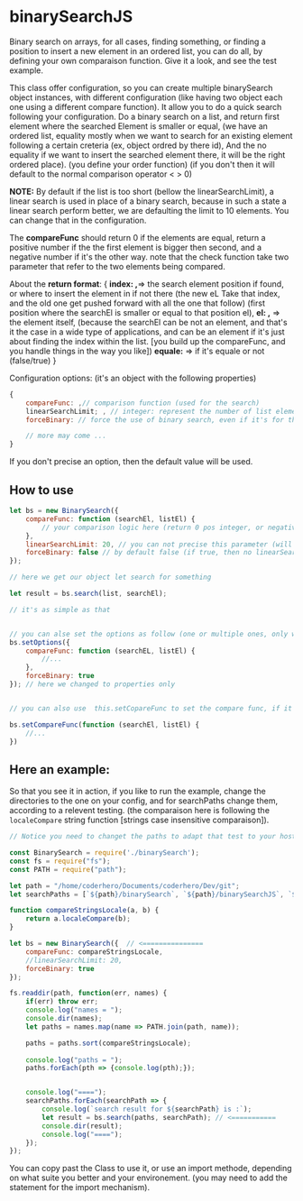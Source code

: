 # binarySearchJS
Binary search on arrays, for all cases, finding something, or finding a position to insert a new element in an ordered list, you can do all, by defining your own comparaison function. Give it a look, and see the test example.

This class offer configuration, so you can create multiple binarySearch object instances, with different configuration (like having two object each one using a different compare function). It allow you to do a quick search following your configuration. Do a binary search on a list, and return first element where the searched Element is smaller or equal, (we have an ordered list, equality mostly when we want to search for an existing element following a certain creteria (ex, object ordred by there id), And the no equality if we want to insert the searched element there, it will be the right ordered place). (you define your order function) (if you don't then it will default to the normal comparison operator < > 0)

**NOTE:** By default if the list is too short (bellow the linearSearchLimit), a linear search is used in place of a binary search, because in such a state a linear search perform better, we are defaulting the limit to 10 elements. You can change that in the configuration.

The **compareFunc** should return 0 if the elements are equal, return a positive number if the the first element is bigger then second, and a negative number if it's the other way.    note that the check function take two parameter that refer to the two elements being compared.



About the **return format**:
{
    **index: ,**=> the search element position if found, or where to insert the element in if not there (the new eL Take that index, and the old one get pushed forward with all the one that follow) (first position where the searchEl is smaller or equal to that position el),
    **el: ,** => the element itself, (because the searchEl can be not an element, and that's it the case in a wide type of applications, and can be an element if it's just about finding the index within the list.  [you build up the compareFunc, and you handle things in the way you like])
    **equale:** => if it's equale or not (false/true)
}


Configuration options: (it's an object with the following properties)
```javascript
{
    compareFunc: ,// comparison function (used for the search)
    linearSearchLimit; , // integer: represent the number of list elements from where if bellow we use linearSearch (in place of binary)
    forceBinary: // force the use of binary search, even if it's for the cases where it default to linearSearch

    // more may come ...
}
```

If you don't precise an option, then the default value will be used.



## How to use

```javascript 
let bs = new BinarySearch({
    compareFunc: function (searchEl, listEl) {
        // your comparison logic here (return 0 pos integer, or negative, as explained above)
    },
    linearSearchLimit: 20, // you can not precise this parameter (will default to 10 if not)
    forceBinary: false // by default false (if true, then no linearSearch Will be done in any situation)
});

// here we get our object let search for something

let result = bs.search(list, searchEl);

// it's as simple as that


// you can alse set the options as follow (one or multiple ones, only what you precise get changed)
bs.setOptions({
    compareFunc: function (searchEL, listEl) {
        //...
    },
    forceBinary: true
}); // here we changed to properties only


// you can also use  this.setCopareFunc to set the compare func, if it's more readable.

bs.setCompareFunc(function (searchEl, listEl) {
    //...
})
```



## Here an example:
So that you see it in action, if you like to run the example, change the directories to the one on your config, and for searchPaths change them, according to a relevent testing. (the comparaison here is following the `localeCompare` string function [strings case insensitive comparaison]).
```javascript
// Notice you need to changet the paths to adapt that test to your host.

const BinarySearch = require('./binarySearch');
const fs = require("fs");
const PATH = require("path");

let path = "/home/coderhero/Documents/coderhero/Dev/git";
let searchPaths = [`${path}/binarySearch`, `${path}/binarySearchJS`, `${path}/edream`, `${path}/ramadanC`, `${path}/ywadi`]; // the last path show that it handle well when the element is past the last element of the list

function compareStringsLocale(a, b) {
    return a.localeCompare(b);
}

let bs = new BinarySearch({  // <===============
    compareFunc: compareStringsLocale,
    //linearSearchLimit: 20,
    forceBinary: true
});

fs.readdir(path, function(err, names) {
    if(err) throw err;
    console.log("names = ");
    console.dir(names);
    let paths = names.map(name => PATH.join(path, name));

    paths = paths.sort(compareStringsLocale);
    
    console.log("paths = ");
    paths.forEach(pth => {console.log(pth);});


    console.log("====");
    searchPaths.forEach(searchPath => {
        console.log(`search result for ${searchPath} is :`);
        let result = bs.search(paths, searchPath); // <===========
        console.dir(result);
        console.log("====");
    });
});


```

You can copy past the Class to use it, or use an import methode, depending on what suite you better and your environement. (you may need to add the statement for the import mechanism).